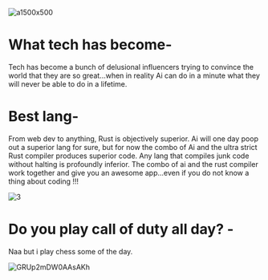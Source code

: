 ![a1500x500](https://github.com/user-attachments/assets/acda01e9-9281-4c00-a739-8810b5df9e89)

# What tech has become-

Tech has become a bunch of delusional influencers trying to convince the world that they are so great...when in reality Ai can do in a minute what they will never be able to do in a lifetime. 



# Best lang-

From web dev to anything, Rust is objectively superior. Ai will one day poop out a superior lang for sure, but for now the combo of Ai and the ultra strict Rust compiler produces superior code. Any lang that compiles junk code without halting is profoundly inferior. The combo of ai and the rust compiler work together and give you an awesome app...even if you do not know a thing about coding !!! 

![3](https://github.com/user-attachments/assets/92b503f2-5576-4a9e-87a8-1ef612393cb5)


# Do you play call of duty all day? -
Naa but i play chess some of the day. 


![GRUp2mDW0AAsAKh](https://github.com/user-attachments/assets/4574289c-56eb-4b6a-aeca-50163dda3796)
